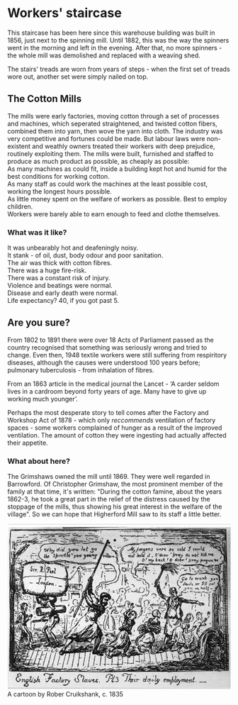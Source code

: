 # Workers' staircase
This staircase has been here since this warehouse building was built in 1856, just next to the spinning mill.
Until 1882, this was the way the spinners went in the morning and left in the evening. After that, no more spinners - the whole mill was demolished and replaced with a weaving shed.

The stairs' treads are worn from years of steps - when the first set of treads wore out, another set were simply nailed on top. 

## The Cotton Mills
The mills were early factories, moving cotton through a set of processes and machines, which seperated straightened, and twisted cotton fibers, combined them into yarn, then wove the yarn into cloth. 
The industry was very competitive and fortunes could be made. But labour laws were non-existent and weathly owners treated their workers with deep prejudice, routinely exploiting them.
The mills were built, furnished and staffed to produce as much product as possible, as cheaply as possible:  
As many machines as could fit, inside a building kept hot and humid for the best conditions for working cotton.  
As many staff as could work the machines at the least possible cost, working the longest hours possible.  
As little money spent on the welfare of workers as possible. Best to employ children.  
Workers were barely able to earn enough to feed and clothe themselves.  

### What was it like?
It was unbearably hot and deafeningly noisy.  
It stank - of oil, dust, body odour and poor sanitation.  
The air was thick with cotton fibres.  
There was a huge fire-risk.  
There was a constant risk of injury.  
Violence and beatings were normal.  
Disease and early death were normal.  
Life expectancy? 40, if you got past 5.  

## Are you sure?
From 1802 to 1891 there were over 18 Acts of Parliament passed as the country recognised that something was seriously wrong and tried to change. Even then, 1948 textile workers were still suffering from respiritory diseases, although the causes were understood 100 years before; pulmonary tuberculosis - from inhalation of fibres.  

From an 1863 article in the medical journal the Lancet - ‘A carder seldom lives in a cardroom beyond forty years of age. Many have to give up working much younger’.

Perhaps the most desperate story to tell comes after the Factory and Workshop Act of 1878 - which only *reccommends* ventilation of factory spaces - some workers complained of hunger as a result of the improved ventilation. The amount of cotton they were ingesting had actually affected their appetite.

### What about here?
The Grimshaws owned the mill until 1869. They were well regarded in Barrowford. Of Christopher Grimshaw, the most prominent member of the family at that time, it's written:  "During the cotton famine, about the years 1862-3, he took a great part in the relief of the distress caused by the stoppage of the mills, thus showing his great interest in the welfare of the village". So we can hope that Higherford Mill saw to its staff a little better.  

![max_pic](./robert_cruikshank_cartoon.png)
A cartoon by Rober Cruikshank, c. 1835


